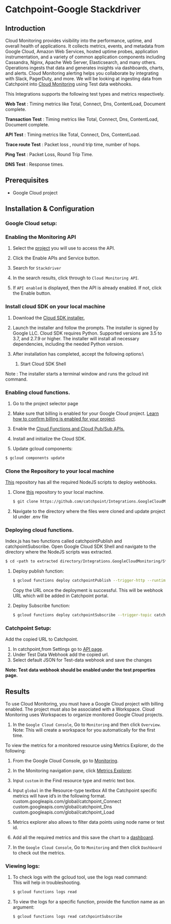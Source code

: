 # Catchpoint-Google Stackdriver

## Introduction

Cloud Monitoring provides visibility into the performance, uptime, and overall health of applications. It collects metrics, events, and metadata from Google Cloud, Amazon Web Services, hosted uptime probes, application instrumentation, and a variety of common application components including Cassandra, Nginx, Apache Web Server, Elasticsearch, and many others. Operations ingests that data and generates insights via dashboards, charts, and alerts. Cloud Monitoring alerting helps you collaborate by integrating with Slack, PagerDuty, and more.
We will be looking at ingesting data from Catchpoint into [Cloud Monitoring](https://cloud.google.com/monitoring) using Test data webhooks.

This Integrations supports the following test types and metrics respectively.

**Web Test**  : Timing metrics like Total, Connect, Dns, ContentLoad, Document complete.

**Transaction Test** : Timing metrics like Total, Connect, Dns, ContentLoad, Document complete.

**API Test** : Timing metrics like Total, Connect, Dns, ContentLoad.

**Trace route Test** :  Packet loss , round trip time, number of hops.

**Ping Test** :  Packet Loss, Round Trip Time.

**DNS Test** :  Response times.

##  Prerequisites

 - Google Cloud project

## Installation &amp; Configuration

 ### Google Cloud setup:
 ### Enabling the Monitoring API
 
1. Select the [project](https://console.cloud.google.com/apis/dashboard) you will use to access the API.

1. Click the Enable APIs and Service button.

1. Search for `Stackdriver`

1. In the search results, click through to `Cloud Monitoring API`.

1. If `API enabled` is displayed, then the API is already enabled. If not, click the Enable button.

### Install cloud SDK on your local machine

1. Download the [Cloud SDK installer.](https://dl.google.com/dl/cloudsdk/channels/rapid/GoogleCloudSDKInstaller.exe)

1. Launch the installer and follow the prompts. The installer is signed by Google LLC. Cloud SDK requires Python. Supported versions are 3.5 to 3.7, and 2.7.9 or higher. The installer will install all necessary dependencies, including the needed Python version.

1. After installation has completed, accept the following options:\
    1. Start Cloud SDK Shell

 Note : The installer starts a terminal window and runs the gcloud init command.

### Enabling cloud functions.

1. Go to the project selector page

1. Make sure that billing is enabled for your Google Cloud project.   [Learn how to confirm billing is enabled for your project](https://cloud.google.com/billing/docs/how-to/modify-project).

1. Enable the [Cloud Functions and Cloud Pub/Sub APIs.](https://console.cloud.google.com/flows/enableapi?apiid=cloudfunctions,pubsub&redirect=https://cloud.google.com/functions/docs/tutorials/pubsub)

1. Install and initialize the Cloud SDK.

1. Update gcloud components:
 ```bash
$ gcloud components update
```
### Clone the Repository to your local machine

[This](https://github.com/catchpoint/Integrations.GoogleCloudMonitoring) repository has all the required NodeJS scripts to deploy webhooks.
 1. Clone [this](https://github.com/catchpoint/Integrations.GoogleCloudMonitoring) repository to your local machine.
 
     ```bash
     $ git clone https://github.com/catchpoint/Integrations.GoogleCloudMonitoring.git
    ```
 1. Navigate to the directory where the files were cloned and update project Id under .env file

### Deploying cloud functions.

Index.js has two functions called catchpointPublish and catchpointSubscribe.
Open Google Cloud SDK Shell and navigate to the directory where the NodeJS scripts was extracted.

 ```bash
$ cd <path to extracted directory/Integrations.GoogleCloudMonitoring/Stackdriver-Webhook/>;
```
 1. Deploy publish function:
    ```bash
    $ gcloud functions deploy catchpointPublish --trigger-http --runtime nodejs10 --timeout=180 --trigger-http --allow-unauthenticated
    ```
    Copy the URL once the deployment is successful. This will be webhook URL which will be added in Catchpoint portal.
 
 1. Deploy Subscribe function:
    ```bash
    $ gcloud functions deploy catchpointSubscribe --trigger-topic catchpoint-webhook --timeout=180 --runtime nodejs10 --allow-unauthenticated
    ```
### Catchpoint Setup:

Add the copied URL to Catchpoint.
1. In catchpoint,from Settings go to [API page](https://portal.catchpoint.com/ui/Content/Administration/ApiDetail.aspx).
1. Under Test Data Webhook add the copied url.
1. Select default JSON for Test-data webhook and save the changes

**Note: Test data webhook should be enabled under the test properties page.**

## Results

To use Cloud Monitoring, you must have a Google Cloud project with billing enabled. The project must also be associated with a Workspace. Cloud Monitoring uses Workspaces to organize monitored Google Cloud projects.

 1. In the `Google Cloud Console`, Go to `Monitoring` and then click `Overview`.\
 Note: This will create a workspace for you automatically for the first time.

  
To view the metrics for a monitored resource using Metrics Explorer, do the following:

 1. From the Google Cloud Console, go to [Monitoring](https://console.cloud.google.com/monitoring).
 1. In the Monitoring navigation pane, click [Metrics Explorer](https://cloud.google.com/monitoring/charts/metrics-explorer).
 1. Input `custom` in the Find resource type and metric text box.
 1. Input `global` in the Resource-type textbox
    All the Catchpoint specific metrics will have id’s in the following format.\
    custom.googleapis.com/global/catchpoint_Connect\
    custom.googleapis.com/global/catchpoint_Dns\
    custom.googleapis.com/global/catchpoint_Load

 1. Metrics explorer also allows to filter data points using node name or test id.
 1. Add all the required metrics and this save the chart to a [dashboard](https://console.cloud.google.com/monitoring/dashboards).
 1. In the `Google Cloud Console`, Go to `Monitoring` and then click `Dashboard` to check out the metrics.
 
### Viewing logs:

1. To check logs with the gcloud tool, use the logs read command:\
   This will help in troubleshooting.

   ```bash
   $ gcloud functions logs read
   ````
1. To view the logs for a specific function, provide the function name as an argument:
   ```bash
   $ gcloud functions logs read catchpointSubscribe
   ````
